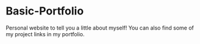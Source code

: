 # Basic-Portfolio
Personal website to tell you a little about myself! You can also find some of my project links in my portfolio.
